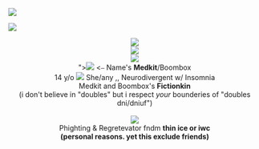 


![](https://komarev.com/ghpvc/?username=your-github-username&color=6596e6) 

<img src="https://64.media.tumblr.com/23ab062174e805fb4c287ee840f4cec4/3bb0f3ae4a983ae5-4b/s2048x3072/31466abbb8e98ac83c33127acc7b34a0be2be964.pnj">

<p align="center">
<img align="center" <[img src="https://pbs.twimg.com/media/GGqT2HpasAAZ9hZ.jpg:large"><br><img src="https://64.media.tumblr.com/990b20af55b1100056a696937a0b1528/3bb0f3ae4a983ae5-63/s400x600/9d0fce24d97c676e99c49c3bea1bd20b3c38fed0.pnj">
<br><img src=="https://64.media.tumblr.com/f8c1307e6d3fa04193555074ca7d7795/d47cbd9515de273e-ce/s500x750/5d856a613a5399417ffa93f8aaa048f616055144.gif"><br>"><img src="https://64.media.tumblr.com/ce6c02b3b7baba0aaaa964a73a8f9b12/86d68ca57cd51953-cd/s75x75_c1/dda498ed7fd7cbc3d4eb582c9724ed6f71f45ab5.gifv"> <⎯ Name's <B>Medkit</B>/Boombox
<br> 14 y/o <img src="https://64.media.tumblr.com/92e1a129b46fb4ae871c4b8be1e3ce6f/86d68ca57cd51953-9c/s75x75_c1/4bc5cd72fdda5fdb63cff4662c135f51842a6c3a.gifv">  She/any ,, Neurodivergent w/ Insomnia<br> Medkit and Boombox's <b>Fictionkin</b> <br>(i don't believe in "doubles" but i respect <i>your </i>bounderies of "doubles dni/dniuf")<br>
<br> <img src="https://64.media.tumblr.com/893d5fe27223973ffcc1104ce13be3fd/64e71d92e9386758-9e/s400x600/2ab85e4faacd65a2b3ba027b07e377a857035c82.gifv"><br> Phighting & Regretevator fndm <B>thin ice or iwc<br>(personal reasons. yet this exclude friends)</B>
